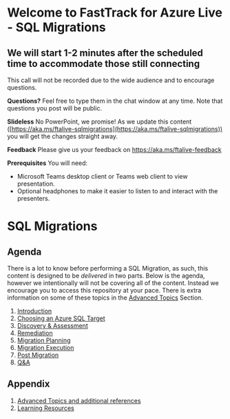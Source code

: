 # Welcome to FastTrack for Azure Live - SQL Migrations 
## We will start 1-2 minutes after the scheduled time to accommodate those still connecting

This call will not be recorded due to the wide audience and to encourage questions.

**Questions?** Feel free to type them in the chat window at any time. Note that questions you post will be public.

**Slideless** No PowerPoint, we promise! As we update this content ([https://aka.ms/ftalive-sqlmigrations](https://aka.ms/ftalive-sqlmigrations)) you will get the changes straight away.

**Feedback** Please give us your feedback on https://aka.ms/ftalive-feedback

**Prerequisites**
You will need:
* Microsoft Teams desktop client or Teams web client to view presentation.
* Optional headphones to make it easier to listen to and interact with the presenters.

# SQL Migrations
## Agenda
There is a lot to know before performing a SQL Migration, as such, this content is designed to be _delivered_ in two parts. Below is the agenda, however we intentionally will not be covering all of the content. Instead we encourage you to access this repository at your pace. There is extra information on some of these topics in the [Advanced Topics](./advancedtopics.md) Section.

1. [Introduction](./introduction.md)
1. [Choosing an Azure SQL Target](./choosewhichsql.md)
1. [Discovery & Assessment](./discoveryandassessment.md)
1. [Remediation](./remediation.md)
1. [Migration Planning](./migrationplanning.md)
1. [Migration Execution](./migrationexecution.md)
1. [Post Migration](./postmigration.md)
1. [Q&A](./QnA.md)

## Appendix
1. [Advanced Topics and additional references](./advancedtopics.md)
1. [Learning Resources](./learningresources.md)